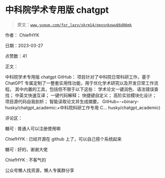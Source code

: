 # 中科院学术专用版 chatgpt

> 原文：[`www.yuque.com/for_lazy/xkrm14/qexsnkowu66d86mk`](https://www.yuque.com/for_lazy/xkrm14/qexsnkowu66d86mk)

作者： ChiefHYK

日期：2023-03-27

点赞数：41

正文：

中科院学术专用版 chatgpt GitHub： 项目针对了中科院日常科研工作，基于 ChatGPT 专属定制了一整套实用性功能，用于优化学术研究以及开发日常工作流程。 其中内置的工具，包括但不限于以下这些： 学术论文一键润色、语法错误查找； 中英文快速互译； 一键代码解释； 快捷键自定义； 高阶实验模块化设计； 项目源代码自我剖析； 智能读取论文并生成摘要。 GitHub+-+binary- husky/chatgpt_academic:+中科院科研工作专用 C... husky/chatgpt_academic)

评论区：

糖可 : 普通人可以注册使用嘛

ChiefHYK : 已经开源在 github 上了，可以自己搭个系统起来

糖可 : 好的，谢谢大佬

ChiefHYK : 不客气的

公众号懒人找资源，懒人专属群分享


